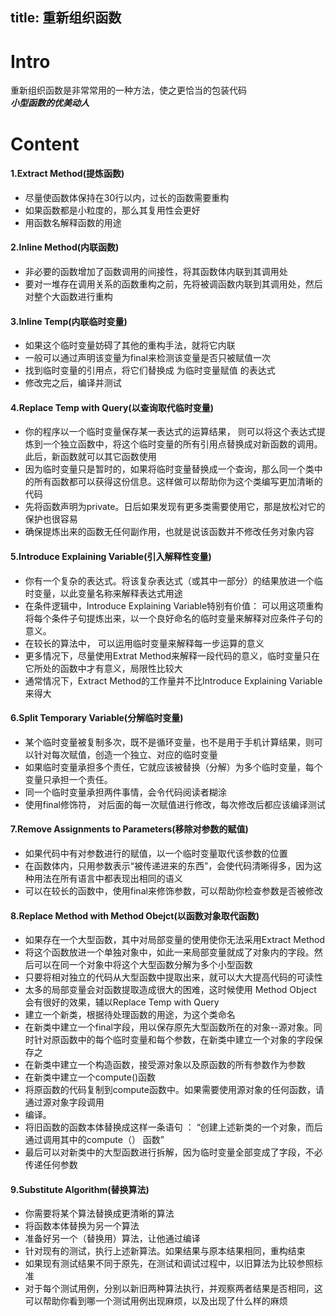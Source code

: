title: 重新组织函数
---
# Intro

重新组织函数是非常常用的一种方法，使之更恰当的包装代码  
***小型函数的优美动人***

# Content

#### 1.Extract Method(提炼函数)

+ 尽量使函数体保持在30行以内，过长的函数需要重构
+ 如果函数都是小粒度的，那么其复用性会更好
+ 用函数名解释函数的用途

#### 2.Inline Method(内联函数)

+ 非必要的函数增加了函数调用的间接性，将其函数体内联到其调用处
+ 要对一堆存在调用关系的函数重构之前，先将被调函数内联到其调用处，然后对整个大函数进行重构  

#### 3.Inline Temp(内联临时变量)

+ 如果这个临时变量妨碍了其他的重构手法，就将它内联
+ 一般可以通过声明该变量为final来检测该变量是否只被赋值一次
+ 找到临时变量的引用点，将它们替换成 为临时变量赋值 的表达式
+ 修改完之后，编译并测试

#### 4.Replace Temp with Query(以查询取代临时变量)

+ 你的程序以一个临时变量保存某一表达式的运算结果， 则可以将这个表达式提炼到一个独立函数中，将这个临时变量的所有引用点替换成对新函数的调用。此后，新函数就可以其它函数使用
+ 因为临时变量只是暂时的，如果将临时变量替换成一个查询，那么同一个类中的所有函数都可以获得这份信息。这样做可以帮助你为这个类编写更加清晰的代码
+ 先将函数声明为private。日后如果发现有更多类需要使用它，那是放松对它的保护也很容易
+ 确保提炼出来的函数无任何副作用，也就是说该函数并不修改任务对象内容

#### 5.Introduce Explaining Variable(引入解释性变量)

+ 你有一个复杂的表达式。将该复杂表达式（或其中一部分）的结果放进一个临时变量，以此变量名称来解释表达式用途
+ 在条件逻辑中，Introduce Explaining Variable特别有价值： 可以用这项重构将每个条件子句提炼出来，以一个良好命名的临时变量来解释对应条件子句的意义。
+ 在较长的算法中， 可以运用临时变量来解释每一步运算的意义
+ 更多情况下，尽量使用Extrat Method来解释一段代码的意义，临时变量只在它所处的函数中才有意义，局限性比较大
+ 通常情况下，Extract Method的工作量并不比Introduce Explaining Variable来得大

#### 6.Split Temporary Variable(分解临时变量)

+ 某个临时变量被复制多次，既不是循环变量，也不是用于手机计算结果，则可以针对每次赋值，创造一个独立、对应的临时变量
+ 如果临时变量承担多个责任，它就应该被替换（分解）为多个临时变量，每个变量只承担一个责任。
+ 同一个临时变量承担两件事情，会令代码阅读者糊涂
+ 使用final修饰符， 对后面的每一次赋值进行修改，每次修改后都应该编译测试

#### 7.Remove Assignments to Parameters(移除对参数的赋值)

+ 如果代码中有对参数进行的赋值，以一个临时变量取代该参数的位置
+ 在函数体内，只用参数表示“被传递进来的东西”，会使代码清晰得多，因为这种用法在所有语言中都表现出相同的语义
+ 可以在较长的函数中，使用final来修饰参数，可以帮助你检查参数是否被修改

#### 8.Replace Method with Method Obejct(以函数对象取代函数)

+ 如果存在一个大型函数，其中对局部变量的使用使你无法采用Extract Method
+ 将这个函数放进一个单独对象中，如此一来局部变量就成了对象内的字段。然后可以在同一个对象中将这个大型函数分解为多个小型函数
+ 只要将相对独立的代码从大型函数中提取出来，就可以大大提高代码的可读性
+ 太多的局部变量会对函数提取造成很大的困难，这时候使用 Method Object 会有很好的效果，辅以Replace Temp with Query
+ 建立一个新类，根据待处理函数的用途，为这个类命名
+ 在新类中建立一个final字段，用以保存原先大型函数所在的对象--源对象。同时针对原函数中的每个临时变量和每个参数，在新类中建立一个对象的字段保存之
+ 在新类中建立一个构造函数，接受源对象以及原函数的所有参数作为参数
+ 在新类中建立一个compute()函数
+ 将原函数的代码复制到compute函数中。如果需要使用源对象的任何函数，请通过源对象字段调用
+ 编译。
+ 将旧函数的函数本体替换成这样一条语句 ： “创建上述新类的一个对象，而后通过调用其中的compute（） 函数”
+ 最后可以对新类中的大型函数进行拆解，因为临时变量全部变成了字段，不必传递任何参数

#### 9.Substitute Algorithm(替换算法)

+ 你需要将某个算法替换成更清晰的算法
+ 将函数本体替换为另一个算法
+ 准备好另一个（替换用）算法，让他通过编译
+ 针对现有的测试，执行上述新算法。如果结果与原本结果相同，重构结束
+ 如果现有测试结果不同于原先，在测试和调试过程中，以旧算法为比较参照标准
+ 对于每个测试用例，分别以新旧两种算法执行，并观察两者结果是否相同，这可以帮助你看到哪一个测试用例出现麻烦，以及出现了什么样的麻烦




